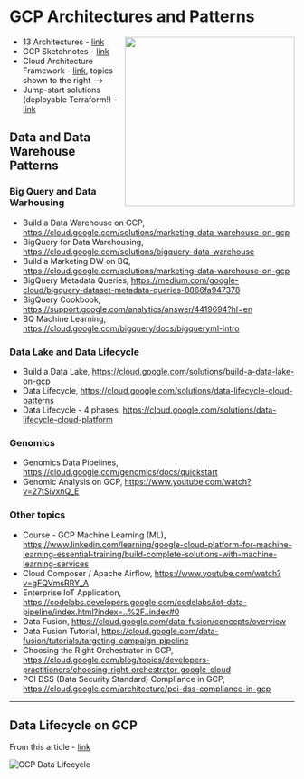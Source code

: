 # GCP Architectures and Patterns

<img src="https://github.com/lynnlangit/gcp-essentials/blob/master/0_setup_and_iam_and_costs/images/Arch-center.png" width=300 align="right">

- 13 Architectures - [link](https://cloud.google.com/blog/products/application-development/13-popular-application-architectures-for-google-cloud)
- GCP Sketchnotes - [link](https://thecloudgirl.dev/index.html)
- Cloud Architecture Framework - [link](https://cloud.google.com/architecture/framework), topics shown to the right -->
- Jump-start solutions (deployable Terraform!) - [link](https://cloud.google.com/architecture/all-jss-guides)

## Data and Data Warehouse Patterns

### Big Query and Data Warhousing
- Build a Data Warehouse on GCP, https://cloud.google.com/solutions/marketing-data-warehouse-on-gcp
- BigQuery for Data Warehousing, https://cloud.google.com/solutions/bigquery-data-warehouse
- Build a Marketing DW on BQ, https://cloud.google.com/solutions/marketing-data-warehouse-on-gcp
- BigQuery Metadata Queries, https://medium.com/google-cloud/bigquery-dataset-metadata-queries-8866fa947378
- BigQuery Cookbook, https://support.google.com/analytics/answer/4419694?hl=en
- BQ Machine Learning, https://cloud.google.com/bigquery/docs/bigqueryml-intro

### Data Lake and Data Lifecycle
- Build a Data Lake, https://cloud.google.com/solutions/build-a-data-lake-on-gcp
- Data Lifecycle, https://cloud.google.com/solutions/data-lifecycle-cloud-patterns
- Data Lifecycle - 4 phases, https://cloud.google.com/solutions/data-lifecycle-cloud-platform

### Genomics
- Genomics Data Pipelines, https://cloud.google.com/genomics/docs/quickstart
- Genomic Analysis on GCP, https://www.youtube.com/watch?v=27tSivxnQ_E

### Other topics
- Course - GCP Machine Learning (ML), https://www.linkedin.com/learning/google-cloud-platform-for-machine-learning-essential-training/build-complete-solutions-with-machine-learning-services
- Cloud Composer / Apache Airflow, https://www.youtube.com/watch?v=gFQVmsRRY_A
- Enterprise IoT Application, https://codelabs.developers.google.com/codelabs/iot-data-pipeline/index.html?index=..%2F..index#0
- Data Fusion, https://cloud.google.com/data-fusion/concepts/overview
- Data Fusion Tutorial, https://cloud.google.com/data-fusion/tutorials/targeting-campaign-pipeline
- Choosing the Right Orchestrator in GCP, https://cloud.google.com/blog/topics/developers-practitioners/choosing-right-orchestrator-google-cloud
- PCI DSS (Data Security Standard) Compliance in GCP, https://cloud.google.com/architecture/pci-dss-compliance-in-gcp
    
---

## Data Lifecycle on GCP

From this article - [link](https://cloud.google.com/solutions/data-lifecycle-cloud-platform)

![GCP Data Lifecycle](https://github.com/lynnlangit/gcp-essentials/blob/master/7_sample_data/images/data-lifecycle.png)


